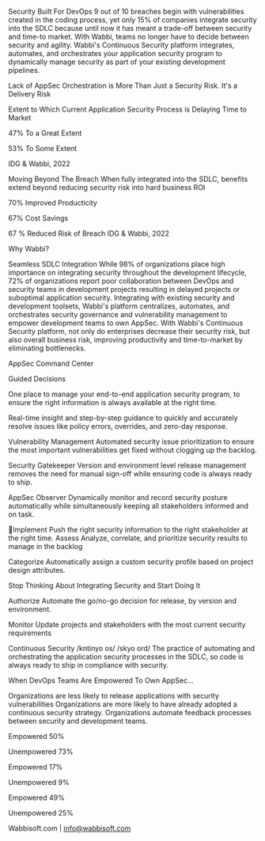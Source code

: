 Security Built For DevOps
9 out of 10 breaches begin with vulnerabilities created in the coding process, yet only 15% of companies integrate security into the SDLC because until now it has meant a trade-off between security and time-to market.
With Wabbi, teams no longer have to decide between security and agility. Wabbi's Continuous Security platform integrates, automates, and orchestrates your application security program to dynamically manage security as part of your existing development pipelines.

Lack of AppSec Orchestration is More Than Just a Security Risk. It's a Delivery Risk

Extent to Which Current Application Security Process is Delaying Time to Market

47%
To a Great Extent

53%
To Some Extent

IDG & Wabbi, 2022

Moving Beyond The Breach
When fully integrated into the SDLC, benefits extend beyond reducing security risk into hard business ROI

70%
Improved Producticity

67%
Cost Savings

67
%
Reduced Risk of Breach
IDG & Wabbi, 2022

Why Wabbi?

Seamless SDLC Integration
While 98% of organizations place high importance on integrating security throughout the development lifecycle, 72% of
organizations report poor collaboration between DevOps and security teams in development projects resulting in delayed projects or suboptimal application security.
Integrating with existing security and development toolsets, Wabbi's platform centralizes, automates, and orchestrates security
governance and vulnerability management to empower development teams to own AppSec.
With Wabbi's Continuous Security platform, not only do enterprises decrease their security risk, but also overall business risk, improving productivity and time-to-market by eliminating bottlenecks.

AppSec Command Center

Guided Decisions

One place to manage your end-to-end application security program, to ensure the right information is always available at the right time.

Real-time insight and step-by-step guidance to quickly and accurately resolve issues like policy errors, overrides, and zero-day response.

Vulnerability Management
Automated security issue prioritization to ensure the most important vulnerabilities get fixed without clogging up the backlog.

Security Gatekeeper
Version and environment level release management removes the need for manual sign-off while ensuring code is always ready to ship.

AppSec Observer
Dynamically monitor and record security posture automatically while simultaneously keeping all stakeholders informed and on task.

Implement
Push the right security information to the right stakeholder at the right time.
Assess
Analyze, correlate, and prioritize security results to manage in the backlog

Categorize
Automatically assign a custom security profile based on project design attributes.

Stop Thinking About Integrating Security
and Start Doing It

Authorize
Automate the go/no-go decision for release, by version and environment.

Monitor
Update projects and stakeholders with the most current security requirements

Continuous Security
/kntinyo os/ /skyo ord/
The practice of automating and orchestrating the application security processes in the SDLC, so code is always ready to ship in compliance with security.

When DevOps Teams Are Empowered To Own AppSec...

Organizations are less likely to release applications with security vulnerabilities
Organizations are more likely to have already adopted a continuous security strategy.
Organizations automate feedback processes between security and development teams.

Empowered
50%

Unempowered
73%

Empowered
17%

Unempowered
9%

Empowered
49%

Unempowered
25%

Wabbisoft.com | info@wabbisoft.com

